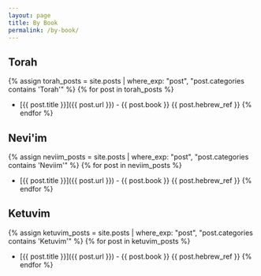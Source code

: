 ```yaml
---
layout: page
title: By Book
permalink: /by-book/
---
```


## Torah
{% assign torah_posts = site.posts | where_exp: "post", "post.categories contains 'Torah'" %}
{% for post in torah_posts %}
- [{{ post.title }}]({{ post.url }}) - {{ post.book }} {{ post.hebrew_ref }}
{% endfor %}

## Nevi'im
{% assign neviim_posts = site.posts | where_exp: "post", "post.categories contains 'Neviim'" %}
{% for post in neviim_posts %}
- [{{ post.title }}]({{ post.url }}) - {{ post.book }} {{ post.hebrew_ref }}
{% endfor %}

## Ketuvim
{% assign ketuvim_posts = site.posts | where_exp: "post", "post.categories contains 'Ketuvim'" %}
{% for post in ketuvim_posts %}
- [{{ post.title }}]({{ post.url }}) - {{ post.book }} {{ post.hebrew_ref }}
{% endfor %}
